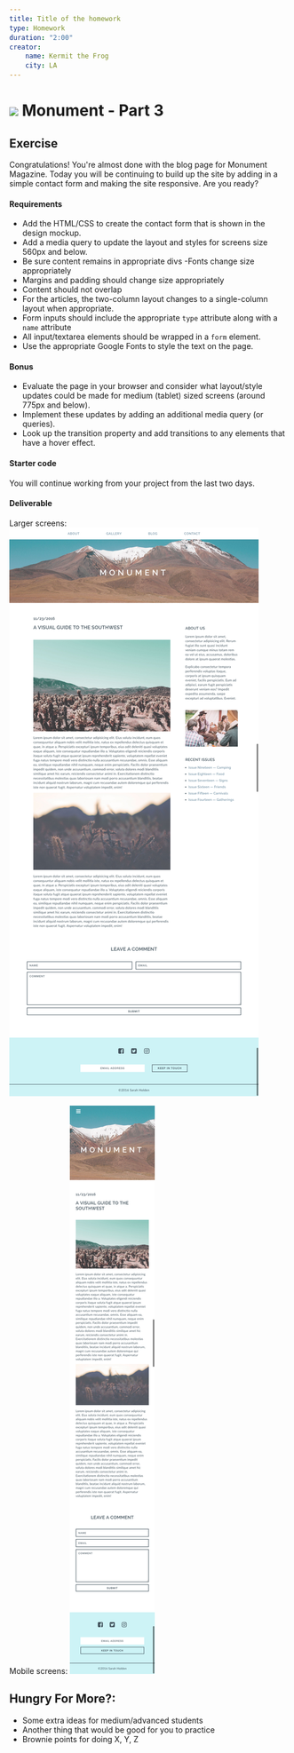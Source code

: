 ```yaml
---
title: Title of the homework
type: Homework
duration: "2:00"
creator:
    name: Kermit the Frog
    city: LA
---
```


# ![](https://ga-dash.s3.amazonaws.com/production/assets/logo-9f88ae6c9c3871690e33280fcf557f33.png) Monument - Part 3

## Exercise

Congratulations! You're almost done with the blog page for Monument Magazine. Today you will be continuing to build up the site by adding in a simple contact form and making the site responsive. Are you ready?

#### Requirements

- Add the HTML/CSS to create the contact form that is shown in the design mockup.
- Add a media query to update the layout and styles for screens size 560px and below.
- Be sure content remains in appropriate divs
-Fonts change size appropriately
- Margins and padding should change size appropriately
- Content should not overlap
- For the articles, the two-column layout changes to a single-column layout when appropriate.
- Form inputs should include the appropriate `type` attribute along with a `name` attribute
- All input/textarea elements should be wrapped in a `form` element.
- Use the appropriate Google Fonts to style the text on the page.

#### Bonus
- Evaluate the page in your browser and consider what layout/style updates could be made for medium (tablet) sized screens (around 775px and below).
- Implement these updates by adding an additional media query (or queries).
- Look up the transition property and add transitions to any elements that have a hover effect.


#### Starter code

You will continue working from your project from the last two days.

#### Deliverable

Larger screens:
![Large Blog Mockup](screenshots/blog_pt_3_large.png)

Mobile screens:
![Small Blog Mockup](screenshots/blog_pt_3.png)


## Hungry For More?:
- Some extra ideas for medium/advanced students
- Another thing that would be good for you to practice
- Brownie points for doing X, Y, Z
